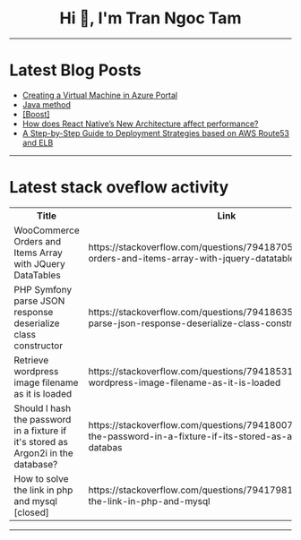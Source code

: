 <h1 align="center">Hi 👋, I'm Tran Ngoc Tam</h1>

---

# Latest Blog Posts 
<!-- BLOG-POST-LIST:START -->
- [Creating a Virtual Machine in Azure Portal](https://dev.to/blessing_azeta_9a7b650577/creating-a-virtual-machine-in-azure-portal-2o94)
- [Java method](https://dev.to/kandasami_thirunavukarasu/java-method-4k3l)
- [[Boost]](https://dev.to/uliyahoo/-1dd)
- [How does React Native’s New Architecture affect performance?](https://dev.to/anishamalde/how-does-react-natives-new-architecture-affect-performance-1ioe)
- [A Step-by-Step Guide to Deployment Strategies based on AWS Route53 and ELB](https://dev.to/cheedge_lee/a-step-by-step-guide-to-deployment-strategies-based-on-aws-route53-and-elb-3ffk)
<!-- BLOG-POST-LIST:END -->

---

# Latest stack oveflow activity
<table>
  <tr><th>Title</th><th>Link</th></tr>
  <!-- STACKOVERFLOW:START --><tr><td>WooCommerce Orders and Items Array with JQuery DataTables</td><td>https://stackoverflow.com/questions/79418705/woocommerce-orders-and-items-array-with-jquery-datatables</td></tr><tr><td>PHP Symfony parse JSON response deserialize class constructor</td><td>https://stackoverflow.com/questions/79418635/php-symfony-parse-json-response-deserialize-class-constructor</td></tr><tr><td>Retrieve wordpress image filename as it is loaded</td><td>https://stackoverflow.com/questions/79418531/retrieve-wordpress-image-filename-as-it-is-loaded</td></tr><tr><td>Should I hash the password in a fixture if it&#39;s stored as Argon2i in the database?</td><td>https://stackoverflow.com/questions/79418007/should-i-hash-the-password-in-a-fixture-if-its-stored-as-argon2i-in-the-databas</td></tr><tr><td>How to solve the link in php and mysql [closed]</td><td>https://stackoverflow.com/questions/79417981/how-to-solve-the-link-in-php-and-mysql</td></tr><!-- STACKOVERFLOW:END -->
</table>

---


